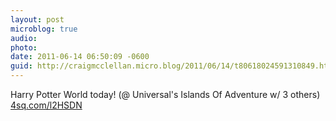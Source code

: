 ```yaml
---
layout: post
microblog: true
audio: 
photo: 
date: 2011-06-14 06:50:09 -0600
guid: http://craigmcclellan.micro.blog/2011/06/14/t80618024591310849.html
---
```

Harry Potter World today! (@ Universal's Islands Of Adventure w/ 3 others) [4sq.com/l2HSDN](http://4sq.com/l2HSDN)

